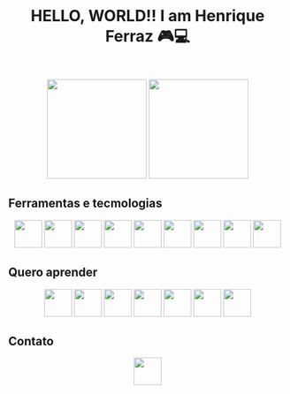 <br />
<p align="center">
  <h1 align="center">HELLO, WORLD!! I am Henrique Ferraz 🎮💻</h1>
 <br />
  <p align="center">
     <img height="180em" src="https://github-readme-stats.vercel.app/api?username=henriqueferrazo&show_icons=true&theme=tokyonight">
     <img height="180em" src="https://github-readme-stats.vercel.app/api/top-langs/?username=henriqueferrazo&layout=compact)]  (https://github.com/henriqueferrazo/github-readme-stats&theme=tokyonight">
<!--      <img  width="150em" heigth="150em" src="Sem Título-3.png"> -->
 </p>
 
## Ferramentas e tecmologias
  <p align="center">
  <img width="50em" heigth="50em" src="https://cdn.jsdelivr.net/gh/devicons/devicon/icons/javascript/javascript-plain.svg" />
  <img width="50em" heigth="50em" src="https://cdn.jsdelivr.net/gh/devicons/devicon/icons/mysql/mysql-plain-wordmark.svg" />
  <img width="50em" heigth="50em" src="https://cdn.jsdelivr.net/gh/devicons/devicon/icons/bootstrap/bootstrap-plain-wordmark.svg" />
  <img width="50em" heigth="50em" src="https://cdn.jsdelivr.net/gh/devicons/devicon/icons/git/git-plain.svg" />
  <img width="50em" heigth="50em" src="https://cdn.jsdelivr.net/gh/devicons/devicon/icons/visualstudio/visualstudio-plain.svg">
  <img width="50em" heigth="50em" src="https://cdn.jsdelivr.net/gh/devicons/devicon/icons/react/react-original.svg" />
  <img width="50em" heigth="50em" src="https://cdn.jsdelivr.net/gh/devicons/devicon/icons/nodejs/nodejs-plain.svg" />
  <img width="50em" heigth="50em" src="https://cdn.jsdelivr.net/gh/devicons/devicon/icons/github/github-original.svg" />
  <img width="50em" heigth="50em" src="https://cdn.jsdelivr.net/gh/devicons/devicon/icons/ubuntu/ubuntu-plain.svg" />                  
  </p>

## Quero aprender
 <p align="center">
 <img width="50em" heigth="50em" src="https://cdn.jsdelivr.net/gh/devicons/devicon/icons/csharp/csharp-original.svg" />
 <img width="50em" heigth="50em" src="https://cdn.jsdelivr.net/gh/devicons/devicon/icons/dotnetcore/dotnetcore-original.svg" />
 <img width="50em" heigth="50em" src="https://cdn.jsdelivr.net/gh/devicons/devicon/icons/python/python-original.svg" />
 <img width="50em" heigth="50em" src="https://cdn.jsdelivr.net/gh/devicons/devicon/icons/docker/docker-original.svg" />
 <img width="50em" heigth="50em" src="https://cdn.jsdelivr.net/gh/devicons/devicon/icons/mongodb/mongodb-original.svg" />
 <img width="50em" heigth="50em" src="https://cdn.jsdelivr.net/gh/devicons/devicon/icons/java/java-original.svg" />
 <img width="50em" heigth="50em" src="https://cdn.jsdelivr.net/gh/devicons/devicon/icons/typescript/typescript-original.svg" />
</p>


## Contato 
 <p align="center">
 <a href="https://www.linkedin.com/in/henrique-ferraz-a46123219/"><img width="50em" heigth="50em" src="https://cdn.jsdelivr.net/gh/devicons/devicon/icons/linkedin/linkedin-original.svg" /></a> 
<img width="50em" heigth="50em" src="https://cdn-icons-png.flaticon.com/512/281/281769.png" alt="henriqueoliver9@gmail.com>
 </p>
 
 
